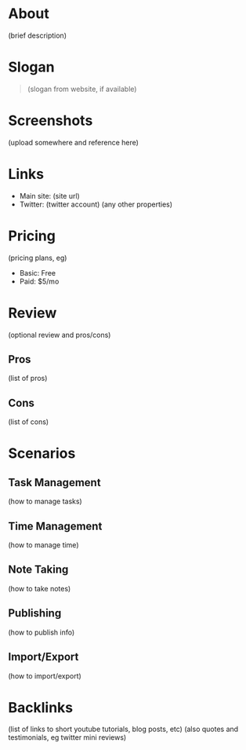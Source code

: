 # About

(brief description)

# Slogan

> (slogan from website, if available)

# Screenshots

(upload somewhere and reference here)

<!-- ![](https://www.gnu.org/software/emacs/images/teaser.png) -->

# Links

- Main site: (site url)
- Twitter: (twitter account)
(any other properties)

# Pricing

(pricing plans, eg)

- Basic: Free
- Paid: $5/mo

# Review

(optional review and pros/cons)

## Pros

(list of pros)

## Cons

(list of cons)

# Scenarios

## Task Management

(how to manage tasks)

## Time Management

(how to manage time)

## Note Taking

(how to take notes)

## Publishing

(how to publish info)

## Import/Export

(how to import/export)

# Backlinks

(list of links to short youtube tutorials, blog posts, etc)
(also quotes and testimonials, eg twitter mini reviews)
